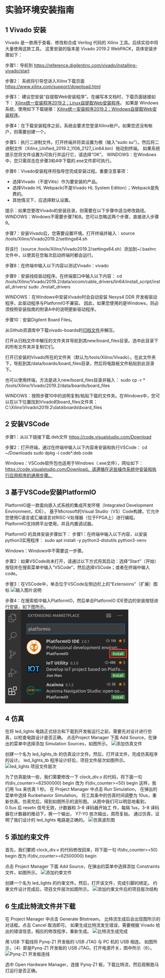# 实验环境安装指南

## 1 Vivado 安装
Vivado 是一款用于查看、修改和合成 Verilog 代码的 Xilinx 工具。后续实验中将大量使用这款工具。
这里安装的版本是 Vivado 2019.2 WebPACK，具体安装步骤如下：

步骤1：导航到 https://reference.digilentinc.com/vivado/installing-vivado/start

步骤2： 系统将引导您进入Xilinx下载页面 https://www.xilinx.com/support/download.html

步骤3： 建议您安装“自提取Web安装程序”。在编写本文档时，下载页面链接如下：
[Xilinx统一安装程序2019.2：Linux自提取Web安装程序](https://www.xilinx.com/member/forms/download/xef.html?filename=Xilinx_Unified_2019.2_1106_2127_Lin64.bin)。
如果是 Windows 系统，使用如下下载链接：[Xilinx统一安装程序2019.2：Windows自提取Web安装程序](https://www.xilinx.com/member/forms/download/xef.html?filename=Xilinx_Unified_2019.2_1106_2127_Win64.exe)。

步骤4：在下载安装程序之前，系统会要求您登录Xilinx帐户。如果您还没有帐户，则需要创建一个。

步骤5：执行二进制文件。打开终端并将其设置为根（输入“sudo su”）。然后将二进制文件（Xilinx_Unified_2019.2_1106_2127_Lin64.bin）拖动到终端。
如果系统提示您将文件设置为可执行并运行它，请选择“OK”。 
WINDOWS：在Windows中，您只需双击在步骤3和4中下载的.exe文件即可执行。

步骤6：Vivado安装程序将指导您完成安装过程。重要注意事项：

- 选择Vivado（不是Vitis）作为要安装的产品。
- 选择Vivado HL Webpack(不是Vivado HL System Edition）；Webpack是免费的。
- 其他情况下，应选择默认设置。

提示：如果您更改Vivado的安装目录，则需要在以下步骤中适当修改路径。
WINDOWS：Windows不需要步骤7和8。您可以忽略这两个步骤，直接进入步骤9。

步骤7：安装Vivado后，您需要设置环境。打开终端并输入：source /tools/Xilinx/Vivado2019.2/settings64.sh

将该行（source /tools/Xilinx/Vivado2019.2/settings64.sh）添加到~/.bashrc文件中，以使其在您每次启动终端时都会运行。

步骤8：在终端中输入以下内容以测试Vivado：vivado

步骤9：安装线缆驱动程序。在终端窗口中输入以下内容：
cd /tools/Xilinx/Vivado/2019.2/data/xicom/cable_drivers/lin64/install_script/install_drivers/
sudo ./install_drivers

WINDOWS：在Windows中安装Vivado时会自动安装 Nexys4 DDR 开发板驱动程序，此驱动程序与PlatformIO不兼容。
因此，如果您使用的是Windows，则必须按照安装指南的附录A中的说明更新驱动程序。

步骤10：安装Digilent Board Files。

从Github资源库中下载vivado-boards的[归档文件](https://github.com/Digilent/vivado-boards/archive/master.zip?_ga=2.158467251.828100773.1587959567-2022567073.1577108610)并解压。

打开从归档文件中解压的文件夹并导航到其new/board_files目录。选中此目录下的所有文件夹并复制它们。

打开已安装的Vivado所在的文件夹（默认为/tools/Xilinx/Vivado）。在此文件夹下，导航到其<version>/data/boards/board_files目录，然后将电路板文件粘贴到此目录下。

也可以使用终端，方法是进入new/board_files目录并输入：
sudo cp -r * /tools/Xilinx/Vivado/2019.2/data/boards/board_files

WINDOWS：按照步骤10中的说明复制/粘贴下载的文件夹。在Windows中，您可以在以下位置找到Vivado的board_files文件夹：C:\Xilinx\Vivado\2019.2\data\boards\board_files

## 2 安装VSCode
步骤1：从以下链接下载.deb文件 https://code.visualstudio.com/Download

步骤2：打开终端，通过在终端中输入以下内容来安装和执行VSCode：
cd ~/Downloads
sudo dpkg -i code*.deb
code

Windows：VSCode软件包也适用于Windows（.exe文件），网址如下：	
https://code.visualstudio.com/Download。请遵循在这些操作系统中安装和执行应用程序的通用步骤。

## 3 基于VSCode安装PlatformIO
PlatformIO是一款面向嵌入式系统的集成开发环境（Integrated Development Environment，IDE），
基于Microsoft的Visual Studio（VS）Code构建。它允许您使用C语言或汇编语言对RISC-V处理器（位于FPGA上）进行编程。
PlatformIO支持跨平台使用，并且内置调试器。

PlatformIO 的具体安装步骤如下：
步骤1：在终端中输入以下内容，以安装python3实用程序：
sudo apt install -y python3-distutils python3-venv 

Windows：Windows中不需要这一步骤。

步骤2：如果VSCode尚未打开，请通过以下方式将其启动：选择“Start”（开始）按钮并在搜索菜单中输入“VSCode”，然后选择VSCode；或者在终端中输入code。

步骤3：在VSCode中，单击位于VSCode左侧边栏上的“Extensions”（扩展）图标 ![输入图片说明](image_1.png)

步骤4：在搜索框中输入PlatformIO，然后单击PlatformIO IDE旁边的安装按钮进行安装，如下图所示。
![输入图片说明](image_2.png)





## 4 仿真
在将 led_lights 电路正式综合和下载到开发板运行之前，需要先对设计进行仿真，以检查电路设计是否正确。
点击Project Manager 下面 Add Source，在弹出的菜单中选择添加 Simulation Sources，如图所示。
![添加仿真文件](https://images.gitee.com/uploads/images/2021/0911/164932_cc8a3341_9625532.png "屏幕截图.png")

创建一个名为 led_lights_tb 的仿真设计文件。然后，打开该文件，完成仿真程序的设计。
led_lights_tb 程序设计好后，项目文件层次如图所示。
![led_lights 项目文件层次](https://images.gitee.com/uploads/images/2021/0911/165740_dc4fd186_9625532.png "屏幕截图.png")

为了仿真能快一些，我们需要修改一下 clock_div.v 的代码，将下面一句
if(div_counter>=62500000) begin
改为
if(div_counter>=50) begin
这样，我们用 1us 来仿真 1 秒。 在 Project Manager 中点击 Run Simulation，
在弹出的菜单中选择 Runbehavior Simulation。
将工具条中的仿真时间调整为 10us，重新仿真。仿真完后，得到如图所示的波形图。
从图中我们可以明显地看到， 0.5us 后 resetn 信号无效，计数器和 3-8 译码器开始工
作，每隔 1us，3-8 译码器在计数器的推动下，换一个输出， Y7-Y0 依次输出，周而复始。
通过仿真，证明了我们设计的 led_lights 电路是正确的。
![仿真波形图](https://images.gitee.com/uploads/images/2021/0911/170417_dd9ca239_9625532.png "屏幕截图.png")

## 5 添加约束文件
首先，我们要把 clock_div.v 的代码修改回来，将下面一句
if(div_counter>=50) begin
改为
if(div_counter>=62500000) begin

点击 Project Manager 下面 Add Source，在弹出的菜单中选择添加 Constraints 文件，如图所示。
![添加约束文件](https://images.gitee.com/uploads/images/2021/0911/170709_fae3ddd4_9625532.png "屏幕截图.png")

创建一个名为 led_lights 的约束文件。然后，打开该文件，完成引脚的绑定。
约束文件设计完成后，项目文件层次如图所示。
![添加约束文件后的项目层次结构](https://images.gitee.com/uploads/images/2021/0911/171100_f4a8e247_9625532.png "屏幕截图.png")

## 6 生成比特流文件并下载
在 Project Manager 中点击 Generate Bitstream。
比特流生成后会出现图所示的对话框。点击 Cancel 取消即可。
如果生成比特流发生错误，需要根据 Vivado 给出的错误信息，相应的修改程序，重新生成。
![比特流生成完成](https://images.gitee.com/uploads/images/2021/0911/173108_74302f01_9625532.png "屏幕截图.png")

用 USB 下载线将 Pynq-Z1 开发板的 USB JTAG 与 PC 机的 USB 相连。
如图所示，（4）即是Pynq-Z1 开发板的 USB JTAG。打开电源开关，图中所示（6）。
![Pynq-Z1 开发板连线](https://images.gitee.com/uploads/images/2021/0911/172718_3940b47e_9625532.png "屏幕截图.png")

选中 Open Hardware Manager，连接 Pynq-Z1 板，下载比特流，然后观察跑马灯运行是否正确。